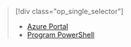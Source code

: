 > [!div class="op_single_selector"]
> * [Azure Portal](../articles/iot-hub/iot-hub-configure-file-upload.md)
> * [Program PowerShell](../articles/iot-hub/iot-hub-configure-file-upload-powershell.md)


